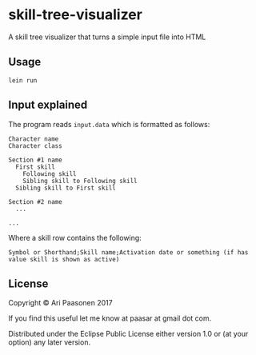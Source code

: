 # skill-tree-visualizer

A skill tree visualizer that turns a simple input file into HTML

## Usage

    lein run

## Input explained

The program reads `input.data` which is formatted as follows:

```
Character name
Character class

Section #1 name
  First skill
    Following skill
    Sibling skill to Following skill
  Sibling skill to First skill

Section #2 name
  ...

...
```
Where a skill row contains the following:

    Symbol or Shorthand;Skill name;Activation date or something (if has value skill is shown as active)

## License

Copyright © Ari Paasonen 2017

If you find this useful let me know at paasar at gmail dot com.

Distributed under the Eclipse Public License either version 1.0 or (at
your option) any later version.
